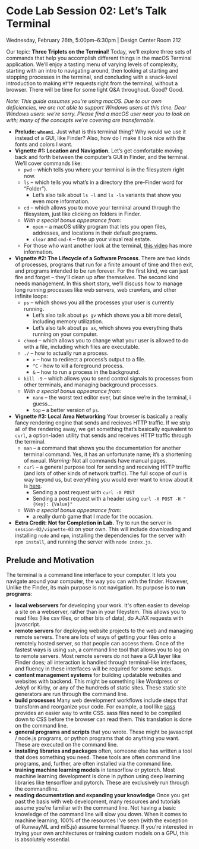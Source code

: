 # Code Lab Session 02: Let’s Talk Terminal
Wednesday, February 26th, 5:00pm–6:30pm | Design Center Room 212


Our topic: **Three Triplets on the Terminal**! Today, we’ll explore three sets of commands that help you accomplish different things in the macOS Terminal application. We’ll enjoy a tasting menu of varying levels of complexity, starting with an intro to navigating around, then looking at starting and stopping processes in the terminal, and concluding with a snack-level introduction to making `HTTP` requests right from the terminal, without a browser. There will be time for some light Q&A throughout. Good? Good.

*Note: This guide assumes you’re using macOS. Due to our own deficiencies, we are not able to support Windows users at this time. Dear Windows users: we’re sorry. Please find a macOS user near you to look on with; many of the concepts we’re covering are transferrable.*

- **Prelude: `whoami`**. Just what is this terminal thing? Why would we use it instead of a GUI, like Finder? Also, how do I make it look nice with the fonts and colors I want.
- **Vignette #1: Location and Navigation.** Let’s get comfortable moving back and forth between the computer’s GUI in Finder, and the terminal. We’ll cover commands like:
    - `pwd` – which tells you where your terminal is in the filesystem right now.
    - `ls` – which tells you what’s in a directory (the pre-Finder word for “Folder”).
        - Let’s also talk about `ls -l` and `ls -la` variants that show you even more information.
    - `cd` – which allows you to move your terminal around through the filesystem, just like clicking on folders in Finder.
    - *With a special bonus appearance from:*
        - `open` – a macOS utility program that lets you open files, addresses, and locations in their default programs.
        -  `clear` and `cmd-K` – free up your visual real estate.
    - For those who want another look at the terminal, [this video](https://www.youtube.com/watch?v=V4ShSik25Wo) has more information.
- **Vignette #2: The Lifecycle of a Software Process**. There are two kinds of processes, programs that run for a finite amount of time and then exit, and programs intended to be run forever. For the first kind, we can just fire and forget – they’ll clean up after themselves. The second kind needs management. In this short story, we’ll discuss how to manage long running processes like web servers, web crawlers, and other infinite loops:
    - `ps` – which shows you all the processes your user is currently running.
        - Let’s also talk about `ps gv` which shows you a bit more detail, including memory utilization.
        - Let’s also talk about `ps ax`, which shows you everything thats running on your computer.
    - `chmod` – which allows you to change what your user is allowed to do with a file, including which files are executable.
    - `./` – how to actually run a process.
        - `>` – how to redirect a process’s output to a file.
        - `^C` - how to kill a foreground process.
        - `&` – how to run a process in the background.
    - `kill -9` – which allows you to send control signals to processes from other terminals, and managing background processes.
    - *With a special bonus appearance from:*
        - `nano` – the worst text editor ever, but since we’re in the terminal, i guess…
        - `top` – a better version of `ps`.
- **Vignette #3: Local Area Networking** Your browser is basically a really fancy rendering engine that sends and recieves HTTP traffic. If we strip all of the rendering away, we get something that’s basically equivalent to `curl`, a option-laden utility that sends and receives HTTP traffic through the terminal.
    - `man` – a command that shows you the documentation for another terminal command. Yes, it has an unfortunate name; it’s a shortening of `man`ual. *Warning:* Not all commands have manual pages.
    - `curl` – a general purpose tool for sending and receiving HTTP traffic (and lots of other kinds of network traffic). The full scope of curl is way beyond us, but everything you would ever want to know about it is [here](https://ec.haxx.se/).
        - Sending a post request with `curl -X POST`
        - Sending a post request with a header using `curl -X POST -H "{Key}: {Value}"`
    - *With a special bonus appearance from:*
        - a really dumb game that I made for the occasion.
- **Extra Credit: Not for Completion in Lab.** Try to run the server in `session-02/vignette-03` on your own. This will include downloading and installing `node` and `npm`, installing the dependencies for the server with `npm install`, and running the server with `node index.js`.

## Prelude and Motivation

The terminal is a command line interface to your computer. It lets you navigate around your computer, the way you can with the finder. However, Unlike the Finder, its main purpose is not navigation. Its purpose is to **run programs**:
- **local webservers** for developing your work. It's often easier to develop a site on a webserver, rather than in your fileystem. This allows you to read files (like csv files, or other bits of data), do AJAX requests with javascript.
- **remote servers** for deploying website projects to the web and managing remote servers. There are lots of ways of getting your files onto a remotely hosted server, so that people can access them. Once of the fastest ways is using `ssh`, a command line tool that allows you to log on to remote servers. Most remote servers do not have a GUI layer like Finder does; all interaction is handled through terminal-like interfaces, and fluency in these interfaces will be required for some setups.
- **content management systems** for building updatable websites and websites with backend. This might be something like Wordpress or Jekyll or Kirby, or any of the hundreds of static sites. These static site generators are run through the command line.
- **build processes** Many web development workflows include steps that transform and reorganize your code. For example, a tool like [sass](https://sass-lang.com/) provides an easier way to write CSS. sass files need to be compiled down to CSS before the browser can read them. This translation is done on the command line.
- **general programs and scripts** that you wrote. These might be javascript / node.js programs, or python programs that do anything you want. These are executed on the command line.
- **installing libraries and packages** often, someone else has written a tool that does something you need. These tools are often command line programs, and, further, are often installed via the command line.
- **training machine learning models** in tensorflow or pytorch. Most machine learning development is done in python using deep learning libraries like tensorflow and pytorch. These are exclusively run through the commandline.
- **reading documentation and expanding your knowledge** Once you get past the basis with web development, many resources and tutorials assume you're familiar with the command line. Not having a basic knowledge of the command line will slow you down. When it comes to machine learning, 100% of the resources I've seen (with the exception of RunwayML and ml5.js) assume terminal fluency. If you're interested in trying your own architectures or training custom models on a GPU, this is absolutely essential.

